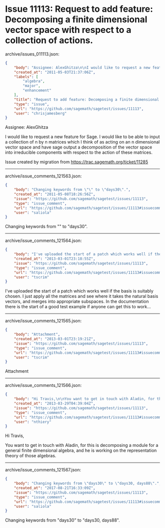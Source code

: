# Issue 11113: Request to add feature: Decomposing a finite dimensional vector space with respect to a collection of actions.

archive/issues_011113.json:
```json
{
    "body": "Assignee: AlexGhitza\n\nI would like to request a new feature for Sage. I would like to be able to input a collection of n by n matrices which I think of as acting on an n dimensional vector space and have sage output a decomposition of the vector space into irreducible components with respect to the action of these matrices.\n\nIssue created by migration from https://trac.sagemath.org/ticket/11285\n\n",
    "created_at": "2011-05-03T21:37:06Z",
    "labels": [
        "algebra",
        "major",
        "enhancement"
    ],
    "title": "Request to add feature: Decomposing a finite dimensional vector space with respect to a collection of actions.",
    "type": "issue",
    "url": "https://github.com/sagemath/sagetest/issues/11113",
    "user": "chrisjamesberg"
}
```
Assignee: AlexGhitza

I would like to request a new feature for Sage. I would like to be able to input a collection of n by n matrices which I think of as acting on an n dimensional vector space and have sage output a decomposition of the vector space into irreducible components with respect to the action of these matrices.

Issue created by migration from https://trac.sagemath.org/ticket/11285





---

archive/issue_comments_121563.json:
```json
{
    "body": "Changing keywords from \"\" to \"days30\".",
    "created_at": "2011-05-08T18:26:56Z",
    "issue": "https://github.com/sagemath/sagetest/issues/11113",
    "type": "issue_comment",
    "url": "https://github.com/sagemath/sagetest/issues/11113#issuecomment-121563",
    "user": "saliola"
}
```

Changing keywords from "" to "days30".



---

archive/issue_comments_121564.json:
```json
{
    "body": "I've uploaded the start of a patch which works well if the basis is suitably chosen. I just apply all the matrices and see where it takes the natural basis vectors, and merges into appropriate subspaces. In the documentation there is the start of a good test example if anyone can get this to work...",
    "created_at": "2013-03-01T23:18:55Z",
    "issue": "https://github.com/sagemath/sagetest/issues/11113",
    "type": "issue_comment",
    "url": "https://github.com/sagemath/sagetest/issues/11113#issuecomment-121564",
    "user": "tscrim"
}
```

I've uploaded the start of a patch which works well if the basis is suitably chosen. I just apply all the matrices and see where it takes the natural basis vectors, and merges into appropriate subspaces. In the documentation there is the start of a good test example if anyone can get this to work...



---

archive/issue_comments_121565.json:
```json
{
    "body": "Attachment",
    "created_at": "2013-03-01T23:19:21Z",
    "issue": "https://github.com/sagemath/sagetest/issues/11113",
    "type": "issue_comment",
    "url": "https://github.com/sagemath/sagetest/issues/11113#issuecomment-121565",
    "user": "tscrim"
}
```

Attachment



---

archive/issue_comments_121566.json:
```json
{
    "body": "Hi Travis,\n\nYou want to get in touch with Aladin, for this is decomposing a module for a general finite dimensional algebra, and he is working on the representation theory of those algebras.",
    "created_at": "2013-03-29T04:39:04Z",
    "issue": "https://github.com/sagemath/sagetest/issues/11113",
    "type": "issue_comment",
    "url": "https://github.com/sagemath/sagetest/issues/11113#issuecomment-121566",
    "user": "nthiery"
}
```

Hi Travis,

You want to get in touch with Aladin, for this is decomposing a module for a general finite dimensional algebra, and he is working on the representation theory of those algebras.



---

archive/issue_comments_121567.json:
```json
{
    "body": "Changing keywords from \"days30\" to \"days30, days88\".",
    "created_at": "2017-08-21T16:33:09Z",
    "issue": "https://github.com/sagemath/sagetest/issues/11113",
    "type": "issue_comment",
    "url": "https://github.com/sagemath/sagetest/issues/11113#issuecomment-121567",
    "user": "saliola"
}
```

Changing keywords from "days30" to "days30, days88".
